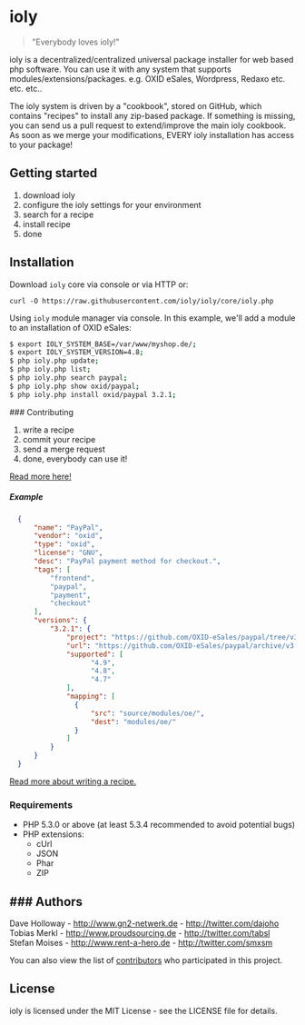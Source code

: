 # ioly

> "Everybody loves ioly!"

ioly is a decentralized/centralized universal package installer for web based php software. You can use it with any system that supports modules/extensions/packages. e.g. OXID eSales, Wordpress, Redaxo etc. etc. etc.. 

The ioly system is driven by a "cookbook", stored on GitHub, which contains "recipes" to install any zip-based package. If something is missing, you can send us a pull request to extend/improve the main ioly cookbook. As soon as we merge your modifications, EVERY ioly installation has access to your package!

## Getting started

1. download ioly
2. configure the ioly settings for your environment
3. search for a recipe
4. install recipe
4. done


## Installation

Download `ioly` core via console or via HTTP or:

`curl -O https://raw.githubusercontent.com/ioly/ioly/core/ioly.php`

Using `ioly` module manager via console. In this example, we'll add a module to an installation of OXID eSales:

``` sh
$ export IOLY_SYSTEM_BASE=/var/www/myshop.de/;
$ export IOLY_SYSTEM_VERSION=4.8;
$ php ioly.php update;
$ php ioly.php list;
$ php ioly.php search paypal;
$ php ioly.php show oxid/paypal;
$ php ioly.php install oxid/paypal 3.2.1;
```

### Contributing

1. write a recipe
2. commit your recipe
3. send a merge request
4. done, everybody can use it!

[Read more here!](https://github.com/ioly/ioly/wiki/Contributing-to-the-ioly-cookbook)

##### Example
``` json
  {
      "name": "PayPal",
      "vendor": "oxid",
      "type": "oxid",
      "license": "GNU",
      "desc": "PayPal payment method for checkout.",
      "tags": [
          "frontend",
          "paypal",
          "payment",
          "checkout"
      ],
      "versions": {
          "3.2.1": {
              "project": "https://github.com/OXID-eSales/paypal/tree/v3.2.1",
              "url": "https://github.com/OXID-eSales/paypal/archive/v3.2.1.zip",
              "supported": [
                  	"4.9",
                  	"4.8",
                  	"4.7"
              ],
              "mapping": [
              	{
                  	"src": "source/modules/oe/",
                  	"dest": "modules/oe/"
              	}
              ]
          }
      }
  }
```

[Read more about writing a recipe.](https://github.com/ioly/ioly/wiki/Writing-a-recipe)


### Requirements

- PHP 5.3.0 or above (at least 5.3.4 recommended to avoid potential bugs)
- PHP extensions:
  * cUrl
  * JSON
  * Phar
  * ZIP


### Authors
---
Dave Holloway - <http://www.gn2-netwerk.de> - <http://twitter.com/dajoho><br />
Tobias Merkl - <http://www.proudsourcing.de> - <http://twitter.com/tabsl><br />
Stefan Moises - <http://www.rent-a-hero.de> - <http://twitter.com/smxsm><br />

You can also view the list of [contributors](https://github.com/ioly/ioly/contributors) who participated in this project.


License
---
ioly is licensed under the MIT License - see the LICENSE file for details.
